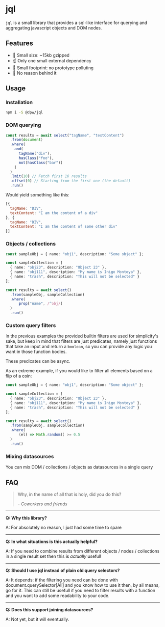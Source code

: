 # jql

`jql` is a small library that provides a sql-like interface for querying and aggregating javascript objects and DOM nodes.

## Features

- 🤏 Small size: ~15kb gzipped
- ☝️ Only one small external dependency
- 👣 Small footprint: no prototype polluting
- 🤷 No reason behind it

## Usage

### Installation

```sh
npm i -S @dpw/jql
```

### DOM querying

```typescript
const results = await select("tagName", "textContent")
  .from(document)
  .where(
    and(
      tagName("div"),
      hasClass("foo"),
      not(hasClass("bar"))
    )
  )
  .lmit(10) // Fetch first 10 results
  .offset(0) // Starting from the first one (the default)
  .run()
```

Would yield something like this:

```javascript
[{
  tagName: "DIV",
  textContent: "I am the content of a div"
}, {
  tagName: "DIV",
  textContent: "I am the content of some other div"
}]
```

### Objects / collections

```typescript
const sampleObj = { name: "obj1", description: "Some object" };

const sampleCollection = [
  { name: "obj23", description: "Object 23" },
  { name: "obj111", description: "My name is Inigo Montoya" },
  { name: "trash", description: "This will not be selected" }
];

const results = await select()
  .from(sampleObj, sampleCollection)
  .where(
      prop("name", /^obj/)
  )
  .run()
```

### Custom query filters

In the previous examples the provided builtin filters are used for simplicity's sake, but keep in mind that filters are just predicates, namely just functions that take an input and return a `boolean`, so you can provide any logic you want in those function bodies.

These predicates can be async.

As an extreme example, if you would like to filter all elements based on a flip of a coin:

```typescript
const sampleObj = { name: "obj1", description: "Some object" };

const sampleCollection = [
  { name: "obj23", description: "Object 23" },
  { name: "obj111", description: "My name is Inigo Montoya" },
  { name: "trash", description: "This will not be selected" }
];

const results = await select()
  .from(sampleObj, sampleCollection)
  .where(
      (el) => Math.random() >= 0.5
  )
  .run()
```

### Mixing datasources

You can mix DOM / collections / objects as datasources in a single query

## FAQ

> Why, in the name of all that is holy, did you do this?
>
> *- Coworkers and friends*

---

**Q: Why this library?**

A: For absolutely no reason, I just had some time to spare

---

**Q: In what situations is this actually helpful?**

A: If you need to combine results from different objects / nodes / collections in a single result set then this is *actually* useful!

---

**Q: Should I use jql instead of plain old query selectors?**

A: It depends: if the filtering you need can be done with document.querySelector[All] and you know how to use it then, by all means, go for it. This can still be usefull if you need to filter results with a function and you want to add some readability to your code.

---

**Q: Does this support joining datasources?**

A: Not yet, but it will eventually.
